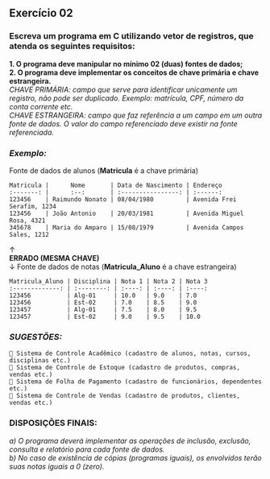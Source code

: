 ## Exercício 02  

### Escreva um programa em C utilizando vetor de registros, que atenda os seguintes requisitos:  
**1. O programa deve manipular no mínimo 02 (duas) fontes de dados;**  
**2. O programa deve implementar os conceitos de chave primária e chave estrangeira.**  
*CHAVE PRIMÁRIA: campo que serve para identificar unicamente um registro, não pode ser duplicado. Exemplo: matrícula, CPF, número da conta corrente etc.*  
*CHAVE ESTRANGEIRA: campo que faz referência a um campo em um outra fonte de dados. O valor do campo referenciado deve existir na fonte referenciada.*  

### *Exemplo:*  

Fonte de dados de alunos (**Matricula** é a chave primária)

    Matricula |      Nome       | Data de Nascimento | Endereço  
    :-------: |      :--:       | :----------------: | :------:
    123456    | Raimundo Nonato | 08/04/1980         | Avenida Frei Serafim, 1234 
    123456    | João Antonio    | 20/03/1981         | Avenida Miguel Rosa, 4321
    345678    | Maria do Amparo | 15/08/1979         | Avenida Campos Sales, 1212  

  ↑  
  **ERRADO (MESMA CHAVE)**  
  ↓                 Fonte de dados de notas (**Matricula_Aluno** é a chave estrangeira)  


    Matricula_Aluno | Disciplina | Nota 1 | Nota 2 | Nota 3
    :-------------: | :--------: | :----: | :----: | :----:
    123456          | Alg-01     | 10.0   | 9.0    | 7.0
    123456          | Est-02     | 7.0    | 8.5    | 9.0
    123457          | Alg-01     | 7.5    | 8.0    | 9.5
    123457          | Est-02     | 9.0    | 9.5    | 10.0  

### *SUGESTÕES:*  
     Sistema de Controle Acadêmico (cadastro de alunos, notas, cursos, disciplinas etc.)  
     Sistema de Controle de Estoque (cadastro de produtos, compras, vendas etc.)  
     Sistema de Folha de Pagamento (cadastro de funcionários, dependentes etc.)  
     Sistema de Controle de Vendas (cadastro de produtos, clientes, vendas etc.)  

### **DISPOSIÇÕES FINAIS:**  
*a) O programa deverá implementar as operações de inclusão, exclusão, consulta e relatório para cada fonte de dados.*  
*b) No caso de existência de cópias (programas iguais), os envolvidos terão suas notas iguais a 0 (zero).*
